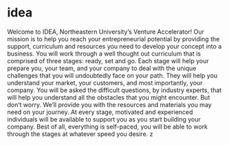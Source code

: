 # idea

Welcome to IDEA, Northeastern University’s Venture Accelerator! Our mission is to help you reach your entrepreneurial  potential by providing the support, curriculum and resources you need to develop your concept into a business. You will work through a well thought out curriculum that is comprised of three stages: ready, set and go. Each stage will help your prepare you, your team, and your company to deal with the unique challenges that you will undoubtedly face on your path. They will help you understand your market, your customers, and most importantly, your company. You will be asked the difficult questions, by industry experts, that will help you understand all the obstacles that you might encounter.
But don’t worry. We’ll provide you with the resources and materials you may need on your journey. At every stage, motivated and experienced individuals will be available to support you as you start building your company. Best of all, everything is self-paced, you will be able to work through the stages at whatever speed you desire. 
z
